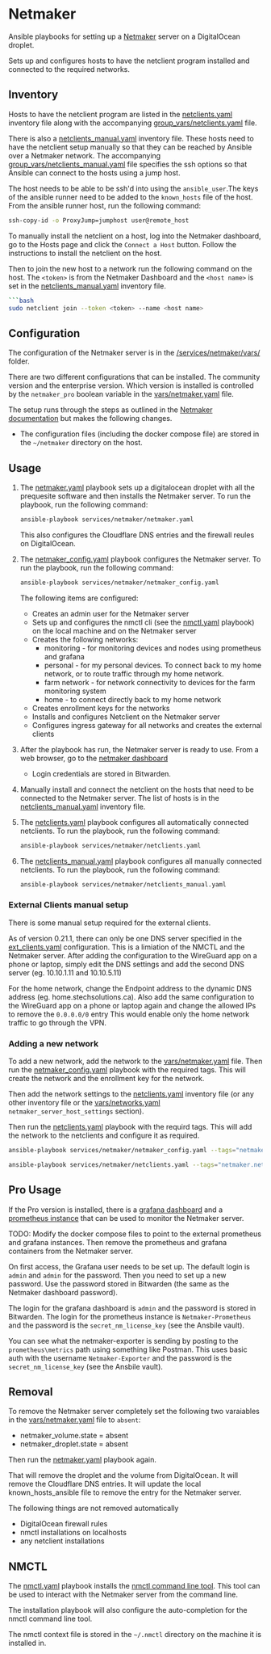 # Netmaker
Ansible playbooks for setting up a [Netmaker](https://www.netmaker.io/) server on a DigitalOcean droplet.

Sets up and configures hosts to have the netclient program installed and connected to the required networks.

## Inventory
Hosts to have the netclient program are listed in the [netclients.yaml](inventory/netclients.yaml) inventory file along with the accompanying [group_vars/netclients.yaml](inventory/group_vars/netclients.yaml) file.

There is also a [netclients_manual.yaml](inventory/netclients_manual.yaml) inventory file. These hosts need to have the netclient setup manually so that they can be reached by Ansible over a Netmaker network. The accompanying [group_vars/netclients_manual.yaml](inventory/group_vars/netclients_manual.yaml) file specifies the ssh options so that Ansible can connect to the hosts using a jump host.

The host needs to be able to be ssh'd into using the `ansible_user`.The keys of the ansible runner need to be added to the `known_hosts` file of the host. From the ansible runner host, run the following command:
```bash
ssh-copy-id -o ProxyJump=jumphost user@remote_host
```

To manually install the netclient on a host, log into the Netmaker dashboard, go to the Hosts page and click the `Connect a Host` button. Follow the instructions to install the netclient on the host.

Then to join the new host to a network run the following command on the host. The `<token>` is from the Netmaker Dashboard and the `<host name>` is set in the [netclients_manual.yaml](inventory/netclients_manual.yaml) inventory file.
```bash
```bash
sudo netclient join --token <token> --name <host name>
```

## Configuration
The configuration of the Netmaker server is in the [/services/netmaker/vars/](/services/netmaker/vars/) folder.

There are two different configurations that can be installed. The community version and the enterprise version. Which version is installed is controlled by the `netmaker_pro` boolean variable in the [vars/netmaker.yaml](vars/netmaker.yaml) file.

The setup runs through the steps as outlined in the [Netmaker documentation](https://netmaker.readthedocs.io/en/master/quick-start.html) but makes the following changes.

 * The configuration files (including the docker compose file) are stored in the `~/netmaker` directory on the host.

## Usage
1. The [netmaker.yaml](netmaker.yaml) playbook sets up a digitalocean droplet with all the prequesite software and then installs the Netmaker server. To run the playbook, run the following command:

    ```bash
    ansible-playbook services/netmaker/netmaker.yaml
    ```

    This also configures the Cloudflare DNS entries and the firewall reules on DigitalOcean.

2. The [netmaker_config.yaml](netmaker_config.yaml) playbook configures the Netmaker server. To run the playbook, run the following command:

    ```bash
    ansible-playbook services/netmaker/netmaker_config.yaml
    ```

    The following items are configured:
    * Creates an admin user for the Netmaker server
    * Sets up and configures the nmctl cli (see the [nmctl.yaml](tasks/nmctl.yaml) playbook) on the local machine and on the Netmaker server
    * Creates the following networks:
        * monitoring - for monitoring devices and nodes using prometheus and grafana
        * personal - for my personal devices. To connect back to my home network, or to route traffic through my home network.
        * farm network - for network connectivity to devices for the farm monitoring system
        * home - to connect directly back to my home network
    * Creates enrollment keys for the networks
    * Installs and configures Netclient on the Netmaker server
    * Configures ingress gateway for all networks and creates the external clients

3. After the playbook has run, the Netmaker server is ready to use. From a web browser, go to the [netmaker dashboard](https://dashboard.netmaker.stechsolutions.ca)
    * Login credentials are stored in Bitwarden.

4. Manually install and connect the netclient on the hosts that need to be connected to the Netmaker server. The list of hosts is in the [netclients_manual.yaml](inventory/netclients_manual.yaml) inventory file.

5. The [netclients.yaml](netclients.yaml) playbook configures all automatically connected netclients. To run the playbook, run the following command:

    ```bash
    ansible-playbook services/netmaker/netclients.yaml
    ```

6. The [netclients_manual.yaml](netclients_manual.yaml) playbook configures all manually connected netclients. To run the playbook, run the following command:

    ```bash
    ansible-playbook services/netmaker/netclients_manual.yaml
    ```

### External Clients manual setup
There is some manual setup required for the external clients.

As of version 0.21.1, there can only be one DNS server specified in the [ext_clients.yaml](/services/netmaker/vars/ext_clients.yaml) configuration. This is a limiation of the NMCTL and the Netmaker server. After adding the configuration to the WireGuard app on a phone or laptop, simply edit the DNS settings and add the second DNS server (eg. 10.10.1.11 and 10.10.5.11)

For the home network, change the Endpoint address to the dynamic DNS address (eg. home.stechsolutions.ca). Also add the same configuration to the WireGuard app on a phone or laptop again and change the allowed IPs to remove the `0.0.0.0/0` entry This would enable only the home network traffic to go through the VPN.

### Adding a new network
To add a new network, add the network to the [vars/netmaker.yaml](vars/netmaker.yaml) file. Then run the [netmaker_config.yaml](netmaker_config.yaml) playbook with the required tags. This will create the network and the enrollment key for the network.

Then add the network settings to the [netclients.yaml](inventory/netclients.yaml) inventory file (or any other inventory file or the [vars/networks.yaml](vars/networks.yaml) `netmaker_server_host_settings` section). 

Then run the [netclients.yaml](netclients.yaml) playbook with the requird tags. This will add the network to the netclients and configure it as required.


```bash
ansible-playbook services/netmaker/netmaker_config.yaml --tags="netmaker.network, netmaker.enrollment"

ansible-playbook services/netmaker/netclients.yaml --tags="netmaker.netclient"
```

## Pro Usage
If the Pro version is installed, there is a [grafana dashboard](https://grafana.netmaker.stechsolutions.ca/) and a [prometheus instance](https://prometheus.netmaker.stechsolutions.ca/) that can be used to monitor the Netmaker server.

TODO: Modify the docker compose files to point to the external prometheus and grafana instances. Then remove the prometheus and grafana containers from the Netmaker server.

On first access, the Grafana user needs to be set up. The default login is `admin` and `admin` for the password. Then you need to set up a new password. Use the password stored in Bitwarden (the same as the Netmaker dashboard password).

The login for the grafana dashboard is `admin` and the password is stored in Bitwarden. The login for the prometheus instance is `Netmaker-Prometheus` and the password is the `secret_nm_license_key` (see the Ansbile vault).

You can see what the netmaker-exporter is sending by posting to the `prometheus\metrics` path using something like Postman. This uses basic auth with the username `Netmaker-Exporter` and the password is the `secret_nm_license_key` (see the Ansbile vault).

## Removal
To remove the Netmaker server completely set the following two varaiables in the [vars/netmaker.yaml](vars/netmaker.yaml) file to `absent`:

* netmaker_volume.state = absent
* netmaker_droplet.state = absent

Then run the [netmaker.yaml](netmaker.yaml) playbook again.

That will remove the droplet and the volume from DigitalOcean. It will remove the Cloudflare DNS entries. It will update the local known_hosts_ansible file to remove the entry for the Netmaker server.

The following things are not removed automatically
* DigitalOcean firewall rules
* nmctl installations on localhosts
* any netclient installations

## NMCTL
The [nmctl.yaml](tasks/nmctl.yaml) playbook installs the [nmctl command line tool](https://netmaker.readthedocs.io/en/master/nmctl.html). This tool can be used to interact with the Netmaker server from the command line.

The installation playbook will also configure the auto-completion for the nmctl command line tool.

The nmctl context file is stored in the `~/.nmctl` directory on the machine it is installed in.

